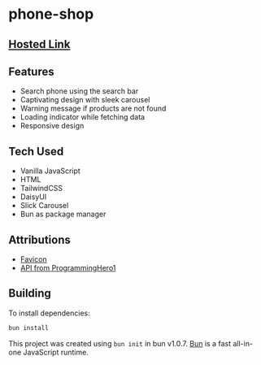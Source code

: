 # phone-shop

## [Hosted Link](https://nirzon47-phone-shop.vercel.app/)

## Features

- Search phone using the search bar
- Captivating design with sleek carousel
- Warning message if products are not found
- Loading indicator while fetching data
- Responsive design

## Tech Used

- Vanilla JavaScript
- HTML
- TailwindCSS
- DaisyUI
- Slick Carousel
- Bun as package manager

## Attributions

- [Favicon](https://www.flaticon.com/free-icon/finder_4001076?term=phone+finder&page=1&position=1&origin=search&related_id=4001076)
- [API from ProgrammingHero1](https://github.com/ProgrammingHero1/phone-hunter-api/tree/main)

## Building

To install dependencies:

```bash
bun install
```

This project was created using `bun init` in bun v1.0.7. [Bun](https://bun.sh) is a fast all-in-one JavaScript runtime.
